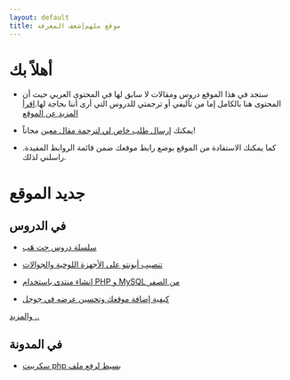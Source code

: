 ```yaml
---
layout: default
title: موقع ملهم|شغف المعرفة
---
```


# أهلاً بك

* ستجد في هذا الموقع دروس ومقالات لا سابق لها في المحتوى العربي حيث أن المحتوى هنا بالكامل إما من تأليفي أو ترجمتي للدروس التي أرى أننا بحاجة لها.[اقرأ المزيد عن الموقع](/about)

* يمكنك [إرسال طلب خاص لي لترجمة مقال معين](/about/request) مجاناً!

* كما يمكنك الاستفادة من الموقع بوضع رابط موقعك ضمن قائمة الروابط المفيدة. راسلني لذلك.

# جديد الموقع

## في الدروس

* [سلسلة دروس جِت هَب](/tutorials/github/intro)

* [تنصيب أبونتو على الأجهزة اللوحية والجوالات](installing-ubuntu-touch)

* [إنشاء منتدى باستخدام PHP و MySQL من الصفر](php-forum-from-scratch)

* [كيفية إضافة موقعك وتحسين عرضه في جوجل](google)

[والمزيد ..](/tutorials)

## في المدونة

* [سكريبت php بسيط لرفع ملف](/php-script-to-upload-file)

